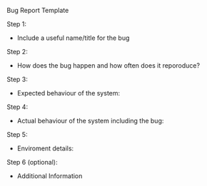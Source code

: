 <!--
# -----------------------------------------------------------------------------
# This file is part of The cold-store app.
#
# Copyright (c) 2024 Mahmood Maher
#
# Licensed under the MIT License. See the LICENSE file in the project root for
# full license information.
# -----------------------------------------------------------------------------
# This file is used by the build system to adjust CSS and JS output to support the specified browsers below.
-->

Bug Report Template

Step 1:
- Include a useful name/title for the bug

Step 2:
- How does the bug happen and how often does it reporoduce?

Step 3:
- Expected behaviour of the system:

Step 4:
- Actual behaviour of the system including the bug:

Step 5:
- Enviroment details:

Step 6 (optional):
- Additional Information

